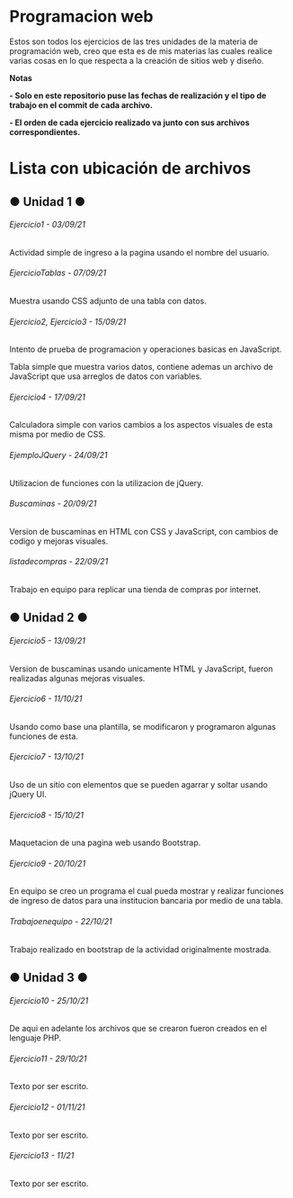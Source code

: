 # Programacion web

<!----Descripción---->
Estos son todos los ejercicios de las tres unidades de la materia de programación web, creo que esta es de mis materias las cuales realice varias cosas en lo que respecta a la creación de sitios web y diseño.
<!----Separador de la descripción ---->

<!----Notas---->
**Notas**

**- Solo en este repositorio puse las fechas de realización y el tipo de trabajo en el commit de cada archivo.**

**- El orden de cada ejercicio realizado va junto con sus archivos correspondientes.**
<!----Separador de las notas---->

<!----Directorio con ubicación de archivos---->
# Lista con ubicación de archivos

## ● Unidad 1 ●
###### Ejercicio1 - 03/09/21
Actividad simple de ingreso a la pagina usando el nombre del usuario.

<!----Separador---->

###### EjercicioTablas - 07/09/21
Muestra usando CSS adjunto de una tabla con datos.

<!----Separador---->

###### Ejercicio2, Ejercicio3 - 15/09/21
Intento de prueba de programacion y operaciones basicas en JavaScript.

<!----Separador---->

Tabla simple que muestra varios datos, contiene ademas un archivo de JavaScript que usa arreglos de datos con variables.

<!----Separador---->

###### Ejercicio4 - 17/09/21
Calculadora simple con varios cambios a los aspectos visuales de esta misma por medio de CSS.

<!----Separador---->

###### EjemploJQuery - 24/09/21
Utilizacion de funciones con la utilizacion de jQuery.

<!----Separador---->

###### Buscaminas - 20/09/21
Version de buscaminas en HTML con CSS y JavaScript, con cambios de codigo y mejoras visuales.

<!----Separador---->

###### listadecompras - 22/09/21
Trabajo en equipo para replicar una tienda de compras por internet.

<!----Separador---->

## ● Unidad 2 ●
###### Ejercicio5 - 13/09/21
Version de buscaminas usando unicamente HTML y JavaScript, fueron realizadas algunas mejoras visuales.

<!----Separador---->

###### Ejercicio6 - 11/10/21
Usando como base una plantilla, se modificaron y programaron algunas funciones de esta.

<!----Separador---->

###### Ejercicio7 - 13/10/21
Uso de un sitio con elementos que se pueden agarrar y soltar usando jQuery UI.

<!----Separador---->

###### Ejercicio8 - 15/10/21
Maquetacion de una pagina web usando Bootstrap.

<!----Separador---->

###### Ejercicio9 - 20/10/21
En equipo se creo un programa el cual pueda mostrar y realizar funciones de ingreso de datos para una institucion bancaria por medio de una tabla.

<!----Separador---->

###### Trabajoenequipo - 22/10/21
Trabajo realizado en bootstrap de la actividad originalmente mostrada.

<!----Separador---->

## ● Unidad 3 ●
###### Ejercicio10 - 25/10/21
De aqui en adelante los archivos que se crearon fueron creados en el lenguaje PHP.

<!----Separador---->

###### Ejercicio11 - 29/10/21
Texto por ser escrito.

<!----Separador---->

###### Ejercicio12 - 01/11/21
Texto por ser escrito.

<!----Separador---->

###### Ejercicio13 - 11/21
Texto por ser escrito.
<!----Separador del directorio con ubicación de archivos---->
